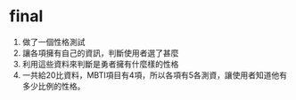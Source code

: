 # final
1. 做了一個性格測試
2. 讓各項擁有自己的資訊，判斷使用者選了甚麼
3. 利用這些資料來判斷是勇者擁有什麼樣的性格
4. 一共給20比資料，MBTI項目有4項，所以各項有5各測資，讓使用者知道他有多少比例的性格。
